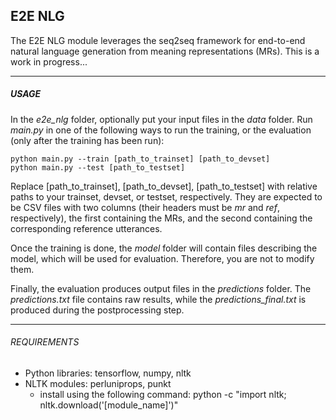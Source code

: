 ## E2E NLG

The E2E NLG module leverages the seq2seq framework for end-to-end natural language generation from meaning representations (MRs). This is a work in progress...

---

##### USAGE

In the _e2e_nlg_ folder, optionally put your input files in the _data_ folder. Run _main.py_ in one of the following ways to run the training, or the evaluation (only after the training has been run):

```
python main.py --train [path_to_trainset] [path_to_devset]
python main.py --test [path_to_testset]
```

Replace [path_to_trainset], [path_to_devset], [path_to_testset] with relative paths to your trainset, devset, or testset, respectively. They are expected to be CSV files with two columns (their headers must be _mr_ and _ref_, respectively), the first containing the MRs, and the second containing the corresponding reference utterances.

Once the training is done, the _model_ folder will contain files describing the model, which will be used for evaluation. Therefore, you are not to modify them.

Finally, the evaluation produces output files in the _predictions_ folder. The _predictions.txt_ file contains raw results, while the _predictions_final.txt_ is produced during the postprocessing step.

---

###### REQUIREMENTS

- Python libraries: tensorflow, numpy, nltk
- NLTK modules: perluniprops, punkt
    - install using the following command: python -c "import nltk; nltk.download('[module_name]')"
